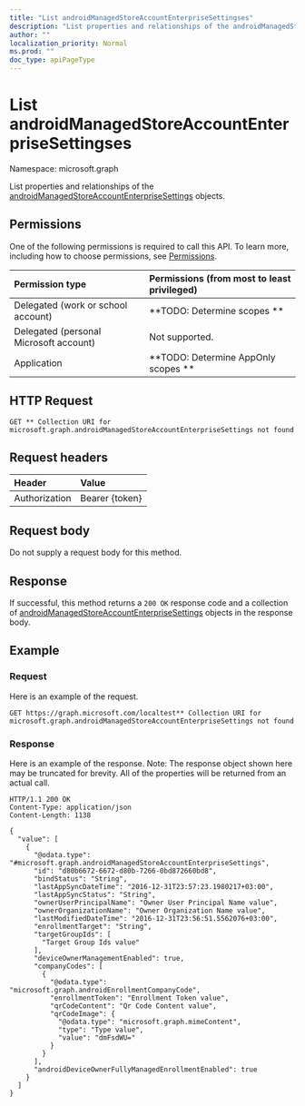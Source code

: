 ```yaml
---
title: "List androidManagedStoreAccountEnterpriseSettingses"
description: "List properties and relationships of the androidManagedStoreAccountEnterpriseSettings objects."
author: ""
localization_priority: Normal
ms.prod: ""
doc_type: apiPageType
---
```


# List androidManagedStoreAccountEnterpriseSettingses

Namespace: microsoft.graph

List properties and relationships of the [androidManagedStoreAccountEnterpriseSettings](../resources/androidmanagedstoreaccountenterprisesettings.md) objects.

## Permissions
One of the following permissions is required to call this API. To learn more, including how to choose permissions, see [Permissions](/concepts/permissions-reference.md).

|Permission type|Permissions (from most to least privileged)|
|:---|:---|
|Delegated (work or school account)|**TODO: Determine scopes **|
|Delegated (personal Microsoft account)|Not supported.|
|Application|**TODO: Determine AppOnly scopes **|

## HTTP Request
<!-- {
  "blockType": "ignored"
}
-->
``` http
GET ** Collection URI for microsoft.graph.androidManagedStoreAccountEnterpriseSettings not found
```

## Request headers
|Header|Value|
|:---|:---|
|Authorization|Bearer {token}|

## Request body
Do not supply a request body for this method.

## Response
If successful, this method returns a `200 OK` response code and a collection of [androidManagedStoreAccountEnterpriseSettings](../resources/androidmanagedstoreaccountenterprisesettings.md) objects in the response body.

## Example

### Request
Here is an example of the request.
<!-- {
  "blockType": "request",
  "name": "get_androidmanagedstoreaccountenterprisesettings"
}
-->
``` http
GET https://graph.microsoft.com/localtest** Collection URI for microsoft.graph.androidManagedStoreAccountEnterpriseSettings not found
```

### Response
Here is an example of the response. Note: The response object shown here may be truncated for brevity. All of the properties will be returned from an actual call.
<!-- {
  "blockType": "response",
  "truncated": true,
  "@odata.type": "collection(microsoft.graph.androidmanagedstoreaccountenterprisesettings)"
}
-->
``` http
HTTP/1.1 200 OK
Content-Type: application/json
Content-Length: 1138

{
  "value": [
    {
      "@odata.type": "#microsoft.graph.androidManagedStoreAccountEnterpriseSettings",
      "id": "d80b6672-6672-d80b-7266-0bd872660bd8",
      "bindStatus": "String",
      "lastAppSyncDateTime": "2016-12-31T23:57:23.1980217+03:00",
      "lastAppSyncStatus": "String",
      "ownerUserPrincipalName": "Owner User Principal Name value",
      "ownerOrganizationName": "Owner Organization Name value",
      "lastModifiedDateTime": "2016-12-31T23:56:51.5562076+03:00",
      "enrollmentTarget": "String",
      "targetGroupIds": [
        "Target Group Ids value"
      ],
      "deviceOwnerManagementEnabled": true,
      "companyCodes": [
        {
          "@odata.type": "microsoft.graph.androidEnrollmentCompanyCode",
          "enrollmentToken": "Enrollment Token value",
          "qrCodeContent": "Qr Code Content value",
          "qrCodeImage": {
            "@odata.type": "microsoft.graph.mimeContent",
            "type": "Type value",
            "value": "dmFsdWU="
          }
        }
      ],
      "androidDeviceOwnerFullyManagedEnrollmentEnabled": true
    }
  ]
}
```


